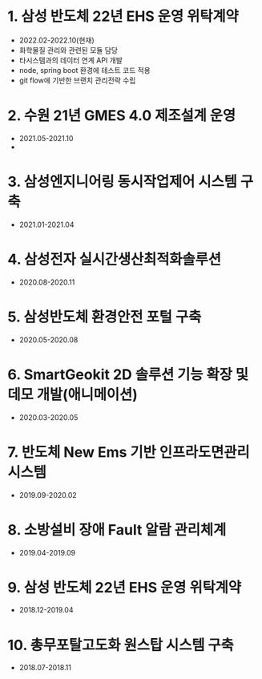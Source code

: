 # 1. 삼성 반도체 22년 EHS 운영 위탁계약
- 2022.02-2022.10(현재)
- 화학물질 관리와 관련된 모듈 담당
- 타시스템과의 데이터 연계 API 개발
- node, spring boot 환경에 테스트 코드 적용
- git flow에 기반한 브랜치 관리전략 수립

# 2. 수원 21년 GMES 4.0 제조설계 운영
- 2021.05-2021.10
- 

# 3. 삼성엔지니어링 동시작업제어 시스템 구축
- 2021.01-2021.04

# 4. 삼성전자 실시간생산최적화솔루션
- 2020.08-2020.11

# 5. 삼성반도체 환경안전 포털 구축
- 2020.05-2020.08

# 6. SmartGeokit 2D 솔루션 기능 확장 및 데모 개발(애니메이션)
- 2020.03-2020.05

# 7. 반도체 New Ems 기반 인프라도면관리 시스템
- 2019.09-2020.02

# 8. 소방설비 장애 Fault 알람 관리체계
- 2019.04-2019.09

# 9. 삼성 반도체 22년 EHS 운영 위탁계약
- 2018.12-2019.04

# 10. 총무포탈고도화 원스탑 시스템 구축
- 2018.07-2018.11
